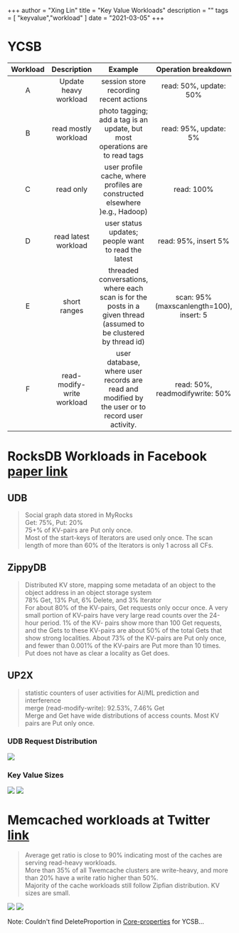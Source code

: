+++
author = "Xing Lin"
title = "Key Value Workloads"
description = ""
tags = [
    "keyvalue","workload"
]
date = "2021-03-05"
+++

# YCSB
| Workload | Description | Example | Operation breakdown|
| :------: | :--: | :-----------: | :-----------: |
| A     | Update heavy workload | session store recording recent actions        | read: 50%, update: 50% |
| B     | read mostly workload | photo tagging;  add a tag is an update, but most operations are to read tags        | read: 95%, update: 5%  | 
| C     | read only | user profile cache, where profiles are constructed elsewhere )e.g., Hadoop)        | read: 100% |
| D     | read latest workload | user status updates; people want to read the latest        | read: 95%, insert  5%|
| E  | short ranges |    threaded conversations, where each scan is for the posts in a given thread (assumed to be clustered by thread id)     | scan: 95% (maxscanlength=100), insert: 5|
| F  | read-modify-write workload |  user database, where user records are read and modified by the user or to record user activity.      | read: 50%, readmodifywrite: 50%|

# RocksDB Workloads in Facebook [paper link][rocksdb@fb]

## UDB
> Social graph data stored in MyRocks  
> Get: 75%, Put: 20%   
> 75+% of KV-pairs are Put only once.    
> Most of the start-keys of Iterators are used only once. The scan length of more than 60% of the Iterators is only 1 across all CFs.

## ZippyDB
> Distributed KV store, mapping some metadata of an object to the object address in an object storage system  
> 78% Get, 13% Put, 6% Delete, and 3% Iterator  
> For about 80% of the KV-pairs, Get requests only occur once. A very small portion of KV-pairs have very large read counts over the 24-hour period. 1% of the KV- pairs show more than 100 Get requests, and the Gets to these KV-pairs are about 50% of the total Gets that show strong localities. About 73% of the KV-pairs are Put only once, and fewer than 0.001% of the KV-pairs are Put more than 10 times. Put does not have as clear a locality as Get does. 
## UP2X
> statistic counters of user activities for AI/ML prediction and interference  
> merge (read-modify-write): 92.53%, 7.46% Get  
> Merge and Get have wide distributions of access counts. Most KV pairs are Put only once.

### UDB Request Distribution
![](../UDB-requests.png)

### Key Value Sizes
![](../kvsize.png)
![](../kvsize-distribution.png)


# Memcached workloads at Twitter [link][memcached@twitter]
> Average get ratio is close to 90% indicating most of the caches are serving read-heavy workloads.  
> More than 35% of all Twemcache clusters are write-heavy, and more than 20% have a write ratio higher than 50%.  
> Majority of the cache workloads still follow Zipfian distribution. 
> KV sizes are small.  

![](../twitter-kvsize.png)
![](../twitter-operations.png)

Note: Couldn't find DeleteProportion in [Core-properties][coreproperties] for YCSB...

[memcached@twitter]:https://www.usenix.org/system/files/osdi20-yang.pdf
[rocksdb@fb]: https://www.usenix.org/conference/fast20/presentation/cao-zhichao
[coreproperties]:https://github.com/brianfrankcooper/YCSB/wiki/Core-Properties